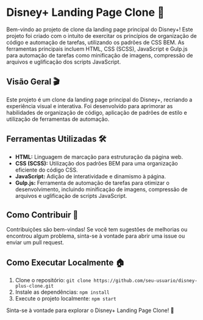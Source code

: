 # Disney+ Landing Page Clone 🚀

Bem-vindo ao projeto de clone da landing page principal do Disney+! Este projeto foi criado com o intuito de exercitar os princípios de organização de código e automação de tarefas, utilizando os padrões de CSS BEM. As ferramentas principais incluem HTML, CSS (SCSS), JavaScript e Gulp.js para automação de tarefas como minificação de imagens, compressão de arquivos e uglificação dos scripts JavaScript.

## Visão Geral 🎬

Este projeto é um clone da landing page principal do Disney+, recriando a experiência visual e interativa. Foi desenvolvido para aprimorar as habilidades de organização de código, aplicação de padrões de estilo e utilização de ferramentas de automação.

## Ferramentas Utilizadas 🛠️

- **HTML:** Linguagem de marcação para estruturação da página web.
- **CSS (SCSS):** Utilização dos padrões BEM para uma organização eficiente do código CSS.
- **JavaScript:** Adição de interatividade e dinamismo à página.
- **Gulp.js:** Ferramenta de automação de tarefas para otimizar o desenvolvimento, incluindo minificação de imagens, compressão de arquivos e uglificação de scripts JavaScript.

## Como Contribuir 🤝

Contribuições são bem-vindas! Se você tem sugestões de melhorias ou encontrou algum problema, sinta-se à vontade para abrir uma issue ou enviar um pull request.

## Como Executar Localmente 🏠

1. Clone o repositório: `git clone https://github.com/seu-usuario/disney-plus-clone.git`
2. Instale as dependências: `npm install`
3. Execute o projeto localmente: `npm start`

Sinta-se à vontade para explorar o Disney+ Landing Page Clone! 🌟
